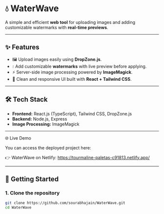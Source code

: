 # 💧 WaterWave

A simple and efficient **web tool** for uploading images and adding customizable watermarks with **real-time previews**.  

---

## ✨ Features
- 🖼️ Upload images easily using **DropZone.js**.  
- 💧 Add customizable **watermarks** with live preview before applying.  
- ⚡ Server-side image processing powered by **ImageMagick**.  
- 🎨 Clean and responsive UI built with **React + Tailwind CSS**.  

---

## 🛠️ Tech Stack
- **Frontend:** React.js (TypeScript), Tailwind CSS, DropZone.js  
- **Backend:** Node.js, Express  
- **Image Processing:** ImageMagick  

---
🌐 Live Demo

You can access the deployed project here:

👉 WaterWave on Netlify: https://tourmaline-paletas-c91813.netlify.app/

---

## 🚀 Getting Started

### 1. Clone the repository
```bash
git clone https://github.com/sourabhajain/WaterWave.git
cd WaterWave

